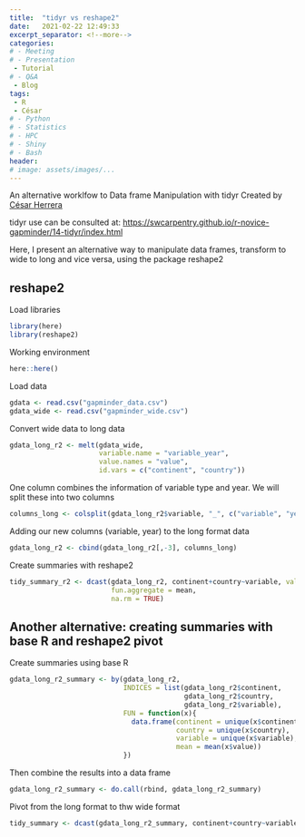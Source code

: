 ```yaml
---
title:  "tidyr vs reshape2"
date:   2021-02-22 12:49:33
excerpt_separator: <!--more-->
categories:
# - Meeting
# - Presentation
 - Tutorial
# - Q&A
 - Blog
tags:
 - R
 - César
# - Python
# - Statistics
# - HPC
# - Shiny
# - Bash
header:
# image: assets/images/...
---
```


An alternative worklfow to Data frame Manipulation with tidyr
Created by [César Herrera](https://github.com/CexyNature/)

tidyr use can be consulted at: https://swcarpentry.github.io/r-novice-gapminder/14-tidyr/index.html

Here, I present an alternative way to manipulate data frames, transform to wide to long and vice versa, using the package reshape2

## reshape2

Load libraries
```R
library(here)
library(reshape2)
```

Working environment
```R
here::here()
```

Load data
```R
gdata <- read.csv("gapminder_data.csv")
gdata_wide <- read.csv("gapminder_wide.csv")
```

Convert wide data to long data
```R
gdata_long_r2 <- melt(gdata_wide, 
                      variable.name = "variable_year",
                      value.names = "value",
                      id.vars = c("continent", "country"))
```

One column combines the information of variable type and year. We will split these into two columns
```R
columns_long <- colsplit(gdata_long_r2$variable, "_", c("variable", "year"))
```

Adding our new columns (variable, year) to the long format data
```R
gdata_long_r2 <- cbind(gdata_long_r2[,-3], columns_long)
```

Create summaries with reshape2
```R
tidy_summary_r2 <- dcast(gdata_long_r2, continent+country~variable, value.var='value',
                         fun.aggregate = mean, 
                         na.rm = TRUE)
```

## Another alternative: creating summaries with base R and reshape2 pivot

Create summaries using base R
```R
gdata_long_r2_summary <- by(gdata_long_r2, 
                            INDICES = list(gdata_long_r2$continent, 
                                           gdata_long_r2$country,
                                           gdata_long_r2$variable),
                            FUN = function(x){
                              data.frame(continent = unique(x$continent),
                                         country = unique(x$country),
                                         variable = unique(x$variable),
                                         mean = mean(x$value))
                            })
```

Then combine the results into a data frame
```R
gdata_long_r2_summary <- do.call(rbind, gdata_long_r2_summary)
```

Pivot from the long format to thw wide format
```R
tidy_summary <- dcast(gdata_long_r2_summary, continent+country~variable, value.var='mean')
```


